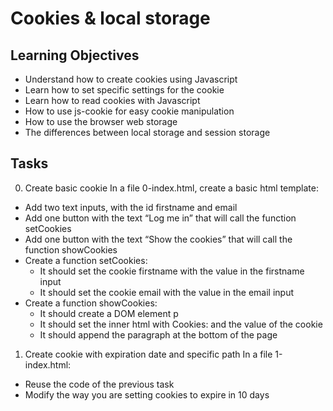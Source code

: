 # Cookies & local storage

## Learning Objectives

- Understand how to create cookies using Javascript
- Learn how to set specific settings for the cookie
- Learn how to read cookies with Javascript
- How to use js-cookie for easy cookie manipulation
- How to use the browser web storage
- The differences between local storage and session storage

## Tasks

0. Create basic cookie
   In a file 0-index.html, create a basic html template:

- Add two text inputs, with the id firstname and email
- Add one button with the text “Log me in” that will call the function setCookies
- Add one button with the text “Show the cookies” that will call the function showCookies
- Create a function setCookies:
  - It should set the cookie firstname with the value in the firstname input
  - It should set the cookie email with the value in the email input
- Create a function showCookies:
  - It should create a DOM element p
  - It should set the inner html with Cookies: and the value of the cookie
  - It should append the paragraph at the bottom of the page

1. Create cookie with expiration date and specific path
   In a file 1-index.html:

- Reuse the code of the previous task
- Modify the way you are setting cookies to expire in 10 days
